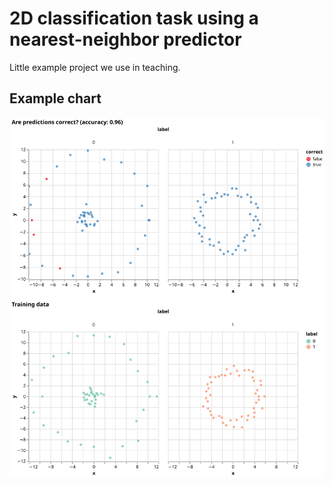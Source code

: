 # 2D classification task using a nearest-neighbor predictor

Little example project we use in teaching.


## Example chart

![Example plot](example-chart/chart.svg)
